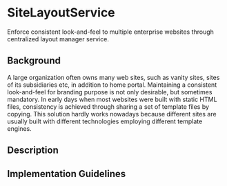 SiteLayoutService
=================

Enforce consistent look-and-feel to multiple enterprise websites through centralized layout manager service.

## Background
A large organization often owns many web sites, such as vanity sites, sites of its  subsidiaries etc, in addition to home portal. Maintaining a consistent look-and-feel for branding purpose is not only desirable, but sometimes mandatory. In early days when most websites were built with static HTML files, consistency is achieved through sharing a set of template files by copying. This solution hardly works nowadays because different sites are usually built with different technologies employing different template engines. 
## Description
## Implementation Guidelines
